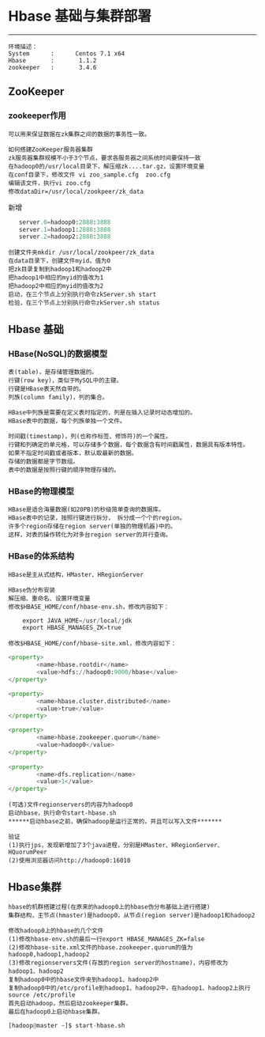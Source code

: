 ﻿# Hbase 基础与集群部署
------

    环境描述：
    System      :      Centos 7.1 x64
    Hbase       :       1.1.2
    zookeeper   :       3.4.6

## ZooKeeper

### zookeeper作用

    可以用来保证数据在zk集群之间的数据的事务性一致。

    如何搭建ZooKeeper服务器集群
    zk服务器集群规模不小于3个节点，要求各服务器之间系统时间要保持一致
    在hadoop0的/usr/local目录下，解压缩zk....tar.gz，设置环境变量
    在conf目录下，修改文件 vi zoo_sample.cfg  zoo.cfg
    编辑该文件，执行vi zoo.cfg
    修改dataDir=/usr/local/zookpeer/zk_data

新增

```python
   server.0=hadoop0:2888:3888
   server.1=hadoop1:2888:3888
   server.2=hadoop2:2888:3888
```

    创建文件夹mkdir /usr/local/zookpeer/zk_data
    在data目录下，创建文件myid，值为0
    把zk目录复制到hadoop1和hadoop2中
    把hadoop1中相应的myid的值改为1
    把hadoop2中相应的myid的值改为2
    启动，在三个节点上分别执行命令zkServer.sh start
    检验，在三个节点上分别执行命令zkServer.sh status

## Hbase 基础

### HBase(NoSQL)的数据模型

    表(table)，是存储管理数据的。
    行键(row key)，类似于MySQL中的主键。
    行键是HBase表天然自带的。 
    列族(column family)，列的集合。
    
    HBase中列族是需要在定义表时指定的，列是在插入记录时动态增加的。
    HBase表中的数据，每个列族单独一个文件。

    时间戳(timestamp)，列(也称作标签、修饰符)的一个属性。
    行键和列确定的单元格，可以存储多个数据，每个数据含有时间戳属性，数据具有版本特性。 
    如果不指定时间戳或者版本，默认取最新的数据。
    存储的数据都是字节数组。
    表中的数据是按照行键的顺序物理存储的。

### HBase的物理模型

    HBase是适合海量数据(如20PB)的秒级简单查询的数据库。
    HBase表中的记录，按照行键进行拆分， 拆分成一个个的region。
    许多个region存储在region server(单独的物理机器)中的。
    这样，对表的操作转化为对多台region server的并行查询。

### HBase的体系结构

    HBase是主从式结构，HMaster、HRegionServer

    HBase伪分布安装
    解压缩、重命名、设置环境变量
    修改$HBASE_HOME/conf/hbase-env.sh，修改内容如下：

```python
    export JAVA_HOME=/usr/local/jdk
    export HBASE_MANAGES_ZK=true
```

    修改$HBASE_HOME/conf/hbase-site.xml，修改内容如下：

```python
<property>
        <name>hbase.rootdir</name>
        <value>hdfs://hadoop0:9000/hbase</value>
</property>

<property>
        <name>hbase.cluster.distributed</name>
        <value>true</value>
</property>

<property>
        <name>hbase.zookeeper.quorum</name>
        <value>hadoop0</value>
</property>
 
<property>
        <name>dfs.replication</name>
        <value>1</value>
</property>
```

    (可选)文件regionservers的内容为hadoop0
    启动hbase，执行命令start-hbase.sh
    ******启动hbase之前，确保hadoop是运行正常的，并且可以写入文件*******
    
    验证
    (1)执行jps，发现新增加了3个java进程，分别是HMaster、HRegionServer、HQuorumPeer 
    (2)使用浏览器访问http://hadoop0:16010

## Hbase集群

    hbase的机群搭建过程(在原来的hadoop0上的hbase伪分布基础上进行搭建)
    集群结构，主节点(hmaster)是hadoop0，从节点(region server)是hadoop1和hadoop2
    
    修改hadoop0上的hbase的几个文件
    (1)修改hbase-env.sh的最后一行export HBASE_MANAGES_ZK=false
    (2)修改hbase-site.xml文件的hbase.zookeeper.quorum的值为hadoop0,hadoop1,hadoop2
    (3)修改regionservers文件(存放的region server的hostname)，内容修改为hadoop1、hadoop2
    复制hadoop0中的hbase文件夹到hadoop1、hadoop2中 
    复制hadoop0中的/etc/profile到hadoop1、hadoop2中，在hadoop1、hadoop2上执行source /etc/profile
    首先启动hadoop，然后启动zookeeper集群。
    最后在hadoop0上启动hbase集群。

```python
[hadoop@master ~]$ start-hbase.sh
```
